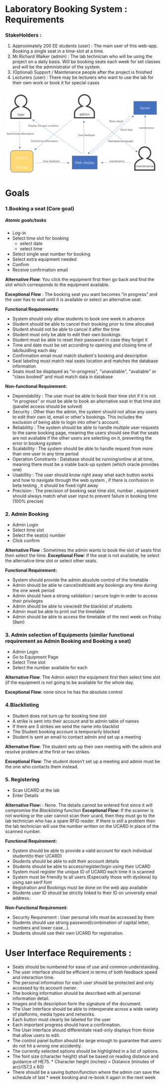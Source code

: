 # Laboratory Booking System : Requirements

### StakeHolders :
1. Approximately 200 EE students (user) : The main user of this web-app. Booking a single seat in a time-slot at a time.
2. Mr.Richard Walker (admin) : The lab technician who will be using the project on a daily basis. Will be booking seats each week for set classes and will be the administrator of the system.
3. (Optional) Support / Maintenance people after the project is finished
4. Lecturers (user)  : There may be lecturers who want to use the lab for their own work or book it for special cases

![image_name](https://github.com/konszy/LAB-BOOKING-ATTENDANCE/blob/master/portfolioA/Stakeholders%20Diagram.png)



#  Goals
###  1.Booking a seat (Core goal)
##### Atomic goals/tasks
* Log-in
* Select time slot for booking
    * select date
    * select time
* Select single seat number for booking
* Select extra equipment needed
* Confirm
* Receive confirmation email

__Alternative Flow__: You click the equipment first then go back and find the slot which corresponds to the equipment available.

**Exceptional Flow** : The booking seat you want becomes “in progress” and the user has to wait until it is available or select an alternative seat.

**Functional Requirements**:
* System should only allow students to book one week in advance
* Student should be able to cancel their booking prior to time allocated
* Student should not be able to cancel it after the time
* Student must only be able to edit their own bookings  
* Student must be able to reset their password in case they forget it
* Time and date must be set according to opening and closing time of lab/buidling each day
* Confirmation email must match student's booking and description
* Seat labeling must match real seats location and matches the database information
* Seats must be displayed as "in-progress", "unavaliable", "avaliable" or "class booked" and must match data in database

**Non-functional Requirement:**
* Dependability : The user must be able to book their time slot if it is not “in progress” or must be able to book an alternative seat in that time slot (parallel access should be solved)
* Security : Other than the admin, the system should not allow any users to edit their own id, email or other's bookings. This includes the exclusion of being able to login into other's account.
* Reliabillity : The system should be able to handle multiple user requests to the same booking page, meaning the users should see that the seats are not avaliable if the other users are selecting on it, preventing the error in booking system
* Scalabillity : The system should be able to handle request from more than one user in any time period
* Operation Constrants : Database should be running/online at all time, meaning there must be a viable back-up system (which oracle provides one)
* Usabillity : The user should know right away what each button works and how to navigate through the web system , if there is confusion in beta testing , it should be fixed right away
* Precision : The precision of booking seat time slot, number , equipment should always match what user input to prevent failure in booking time (100% precise)

### 2. Admin Booking
* Admin Login
* Select time slot
* Select the seat(s) number
* Click confirm

**Alternative Flow** : Sometimes the admin wants to book the slot of seats first then select the time.
**Exceptional Flow**: If the seat is not available, he select the alternative time slot or select other seats.

**Functional Requirement:**
* System should provide the admin absolute control of the timetable
* Admin should be able to cancel/edit/add any bookings any time during the one week period
* Admin should have a strong validation / secure login in order to access their privileges
* Admin should be able to view/edit the blacklist of students
* Admin must be able to print out the timetable
* Admin should be able to access the timetable of the next week on Friday (9am)

### 3. Admin selection of Equipments (similar functional requirement as Admin Booking and Booking a seat)
* Admin Login
* Go to Equipment Page
* Select Time slot
* Select the number available for each

**Alternative Flow**: The Admin select the equipment first then select time slot (if the equipment is not going to be available for the whole day.

**Exceptional Flow**: none since he has the absolute control

### 4.Blacklisting
* Student does not turn up for booking time slot
* A strike is sent into their account and to admin table of names
* If there are 3 strikes we send the name into blacklist
* The Student booking account is temporarily blocked
* Student is sent an email to contact admin and set up a meeting

**Alternative Flow**: The student sets up their own meeting with the admin and resolve problem at the first or two strikes.

**Exceptional Flow**: The student doesn’t set up a meeting and admin must be the one who contacts them instead.

### 5. Registering
* Scan UCARD at the lab
* Enter Details

**Alternative Flow:** : None. The details cannot be entered first since it will compromise the *Blacklisting* function
**Exceptional Flow:** If the scanner is not working or the user cannot scan their ucard, then they must go to the lab technician who has a spare RFID reader. If there is still a problem then the lab technician will use the number written on the UCARD in place of the scanned number.

**Functional Requirement:**
* System should be able to provide a valid account for each individual student(to their UCARD)
* Students should be able to edit their account details
* Students should be able to access/register/login using their UCARD
* System must register the unique ID of UCARD each time it is scanned
* System must be friendly to all users (Especially those with dyslexia) by using san serif font
* Registration and Bookings must be done on the web app available
* Students user ID should be strictly linked to their ID on university email address.

**Non-Functional Requirement:**
* Security Requirement : User personal info must be accessed by them
* Students should use strong password(combination of capital letter, numbers and lower case...).
* Students should use their own UCARD for registration.

# User Interface Requirements :
* Seats should be numbered for ease of use and common understanding.
* The user interface should be efficient in terms of both feedback speed and interaction time.
* The personal information for each user should be protected and only accessed by its account owner.
* The booking information should be described with all personal information detail.
* Images and its description form the signature of the document.
* The User Interface should be able to interoperate across a wide variety of platforms, media types and networks.
* Each button must clearly be labeled for the user
* Each important progress should have a confirmation.
* The User Interface should differentiate read-only displays from those that allow users to edit.
* The control panel button should be large enough to guarantee that users do not hit a wrong one accidently.
* The currently selected options should be highlighted in a list of options.
* The font size (character height) shall be based on reading distance and guidance of HE75. * Character height (inches) = Distance (minutes of arc)/(57.3 x 60)
* There should be a saving button/function where the admin can save the schedule of last * week booking and re-book it again in the next week
